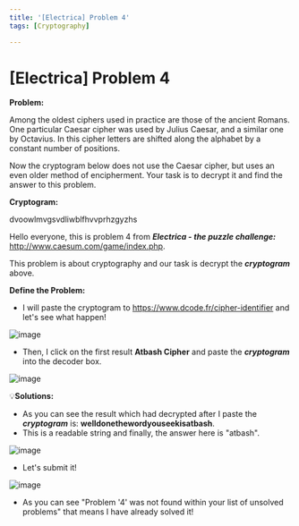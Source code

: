 ```yaml
---
title: '[Electrica] Problem 4'
tags: [Cryptography]

---
```


# [Electrica] Problem 4

**Problem:**


Among the oldest ciphers used in practice are those of the ancient Romans. One particular Caesar cipher was used by Julius Caesar, and a similar one by Octavius. In this cipher letters are shifted along the alphabet by a constant number of positions.

Now the cryptogram below does not use the Caesar cipher, but uses an even older method of encipherment. Your task is to decrypt it and find the answer to this problem. 



**Cryptogram:**


dvoowlmvgsvdliwblfhvvprhzgyzhs


Hello everyone, this is problem 4 from ***Electrica - the puzzle challenge:*** http://www.caesum.com/game/index.php.

This problem is about cryptography and our task is decrypt the ***cryptogram*** above.

**Define the Problem:**

- I will paste the cryptogram to https://www.dcode.fr/cipher-identifier and let's see what happen!

![image](https://hackmd.io/_uploads/SyqIeE16A.png)

- Then, I click on the first result **Atbash Cipher** and paste the ***cryptogram*** into the decoder box.

![image](https://hackmd.io/_uploads/rkguWVk60.png)



:bulb:**Solutions:**

- As you can see the result which had decrypted after I paste the ***cryptogram*** is: **welldonethewordyouseekisatbash**.
- This is a readable string and finally, the answer here is "atbash".

![image](https://hackmd.io/_uploads/Skp9fNy6A.png)

- Let's submit it!

![image](https://hackmd.io/_uploads/S1tgQE1TC.png)

- As you can see "Problem '4' was not found within your list of unsolved problems" that means I have already solved it!



          
